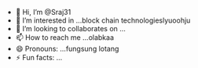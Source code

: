 - 👋 Hi, I’m @Sraj31
- 👀 I’m interested in ...block chain technologieslyuoohju
- 💞️ I’m looking to collaborates on ...
- 📫 How to reach me ...olabkaa
- 😄 Pronouns: ...fungsung lotang
- ⚡ Fun facts: ...

<!---
Sraj31/Sraj31 is a ✨ special ✨ repository because its `README.md` (this file) appears on your GitHub profile.
You can click the Preview link to take a look at your changes.
--->
